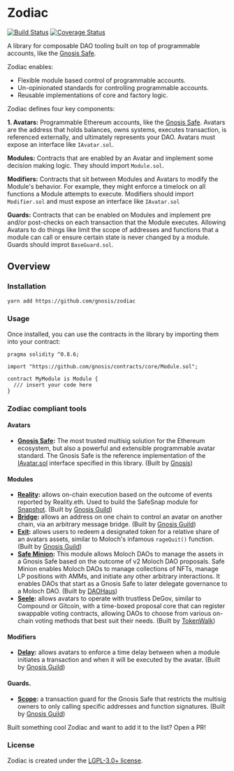 # Zodiac

[![Build Status](https://github.com/gnosis/zodiac/workflows/zodiac/badge.svg?branch=master)](https://github.com/gnosis/zodiac/actions?branch=master)
[![Coverage Status](https://coveralls.io/repos/github/gnosis/zodiac/badge.svg?branch=master)](https://coveralls.io/github/gnosis/zodiac?branch=master)

A library for composable DAO tooling built on top of programmable accounts, like the [Gnosis Safe](https://gnosis-safe.io).

Zodiac enables:

- Flexible module based control of programmable accounts.
- Un-opinionated standards for controlling programmable accounts.
- Reusable implementations of core and factory logic.

Zodiac defines four key components:

**1. Avatars:** Programmable Ethereum accounts, like the [Gnosis Safe](https://gnosis-safe.io). Avatars are the address that holds balances, owns systems, executes transaction, is referenced externally, and ultimately represents your DAO.
Avatars must expose an interface like `IAvatar.sol`.

**Modules:** Contracts that are enabled by an Avatar and implement some decision making logic. They should import `Module.sol`.

**Modifiers:** Contracts that sit between Modules and Avatars to modify the Module's behavior. For example, they might enforce a timelock on all functions a Module attempts to execute. Modifiers should import `Modifier.sol` and must expose an interface like `IAvatar.sol`

**Guards:** Contracts that can be enabled on Modules and implement pre and/or post-checks on each transaction that the Module executes. Allowing Avatars to do things like limit the scope of addresses and functions that a module can call or ensure certain state is never changed by a module.
Guards should improt `BaseGuard.sol`.

## Overview

### Installation

```bash
yarn add https://github.com/gnosis/zodiac
```

### Usage

Once installed, you can use the contracts in the library by importing them into your contract:

```solidity
pragma solidity ^0.8.6;

import "https://github.com/gnosis/contracts/core/Module.sol";

contract MyModule is Module {
  /// insert your code here
}

```

### Zodiac compliant tools

#### Avatars

- **[Gnosis Safe](https://gnosis-safe.io):** The most trusted multisig solution for the Ethereum ecosystem, but also a powerful and extensible programmable avatar standard. The Gnosis Safe is the reference implementation of the [IAvatar.sol](contracts/core/IAvatar.sol) interface specified in this library. (Built by [Gnosis](https://gnosis.io))

#### Modules

- **[Reality](https://github.com/gnosis/zodiac-module-reality):** allows on-chain execution based on the outcome of events reported by Reality.eth. Used to build the SafeSnap module for [Snapshot](https://snapshot.org). (Built by [Gnosis Guild](https://twitter.com/gnosisguild))
- **[Bridge](https://github.com/gnosis/zodiac-module-bridge):** allows an address on one chain to control an avatar on another chain, via an arbitrary message bridge. (Built by [Gnosis Guild](https://twitter.com/gnosisguild))
- **[Exit](https://github.com/gnosis/zodiac-module-exit):** allows users to redeem a designated token for a relative share of an avatars assets, similar to Moloch's infamous `rageQuit()` function. (Built by [Gnosis Guild](https://twitter.com/gnosisguild))
- **[Safe Minion](https://github.com/HausDAO/MinionSummonerV2/blob/main/contracts/SafeMinion.sol):** This module allows Moloch DAOs to manage the assets in a Gnosis Safe based on the outcome of v2 Moloch DAO proposals. Safe Minion enables Moloch DAOs to manage collections of NFTs, manage LP positions with AMMs, and initiate any other arbitrary interactions. It enables DAOs that start as a Gnosis Safe to later delegate governance to a Moloch DAO. (Built by [DAOHaus](https://daohaus.club))
- **[Seele](https://github.com/TokenWalk/Seele):** allows avatars to operate with trustless DeGov, similar to Compound or Gitcoin, with a time-boxed proposal core that can register swappable voting contracts, allowing DAOs to choose from various on-chain voting methods that best suit their needs. (Built by [TokenWalk](https://www.tokenwalk.org))

#### Modifiers

- **[Delay](https://github.com/gnosis/zodiac-modifier-delay):** allows avatars to enforce a time delay between when a module initiates a transaction and when it will be executed by the avatar. (Built by [Gnosis Guild](https://twitter.com/gnosisguild))

#### Guards.

- **[Scope](https://github.com/gnosis/zodiac-guard-scope):** a transaction guard for the Gnosis Safe that restricts the multisig owners to only calling specific addresses and function signatures. (Built by [Gnosis Guild](https://twitter.com/gnosisguild))

Built something cool Zodiac and want to add it to the list? Open a PR!

### License

Zodiac is created under the [LGPL-3.0+ license](LICENSE).
